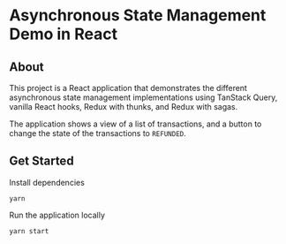 # Asynchronous State Management Demo in React

## About

This project is a React application that demonstrates the different asynchronous state management implementations using TanStack Query, vanilla React hooks, Redux with thunks, and Redux with sagas.

The application shows a view of a list of transactions, and a button to change the state of the transactions to `REFUNDED`.

## Get Started

Install dependencies

```
yarn
```

Run the application locally

```
yarn start
```
